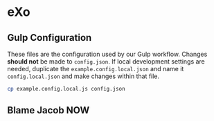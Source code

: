 # eXo

## Gulp Configuration

These files are the configuration used by our Gulp workflow. Changes **should
not** be made to `config.json`. If local development settings are needed,
duplicate the `example.config.local.json` and name it `config.local.json` and
make changes within that file.

```bash
cp example.config.local.js config.json
```

## Blame Jacob NOW
